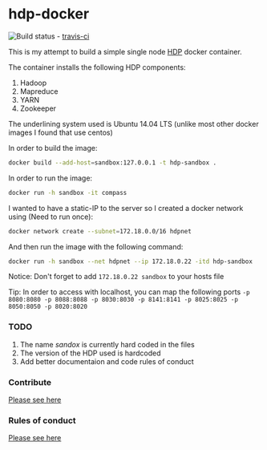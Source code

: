 # hdp-docker

![Build status](https://api.travis-ci.org/milonimrod/hdp-docker.svg?branch=master "travis-ci build status") - [travis-ci](https://travis-ci.org/milonimrod/hdp-docker)

This is my attempt to build a simple single node [HDP](https://hortonworks.com/products/data-center/hdp/) docker container.

The container installs the following HDP components:
1. Hadoop
1. Mapreduce
1. YARN
1. Zookeeper

The underlining system used is Ubuntu 14.04 LTS (unlike most other docker images I found that use centos)

In order to build the image:
```bash
docker build --add-host=sandbox:127.0.0.1 -t hdp-sandbox .
```

In order to run the image:
```bash
docker run -h sandbox -it compass
```

I wanted to have a static-IP to the server so I created a docker network using (Need to run once):

```bash
docker network create --subnet=172.18.0.0/16 hdpnet
```

And then run the image with the following command:
```bash
docker run -h sandbox --net hdpnet --ip 172.18.0.22 -itd hdp-sandbox
```
Notice: Don't forget to add `172.18.0.22 sandbox` to your hosts file

Tip: In order to access with localhost, you can map the following ports `-p 8080:8080 -p 8088:8088 -p 8030:8030 -p 8141:8141 -p 8025:8025 -p 8050:8050 -p 8020:8020`

### TODO
1. The name _sandox_ is currently hard coded in the files
1. The version of the HDP used is hardcoded
1. Add better documentaion and code rules of conduct

### Contribute
[Please see here](CONTRIBUTING.md)

### Rules of conduct
[Please see here](CODE_OF_CONDUCT.md)  
